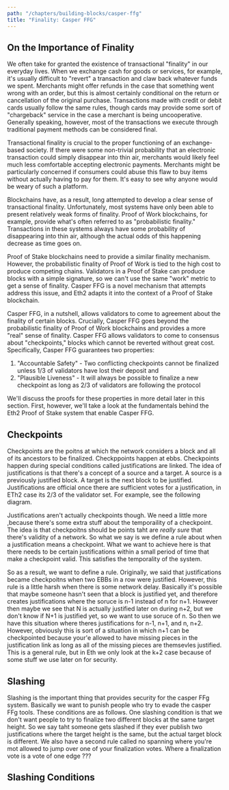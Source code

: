 ```yaml
---
path: "/chapters/building-blocks/casper-ffg"
title: "Finality: Casper FFG"
---
```


## On the Importance of Finality
We often take for granted the existence of transactional "finality" in our everyday lives. When we exchange cash for goods or services, for example, it's usually difficult to "revert" a transaction and claw back whatever funds we spent. Merchants might offer refunds in the case that something went wrong with an order, but this is almost certainly conditional on the return or cancellation of the original purchase. Transactions made with credit or debit cards usually follow the same rules, though cards may provide some sort of "chargeback" service in the case a merchant is being uncooperative. Generally speaking, however, most of the transactions we execute through traditional payment methods can be considered final.

Transactional finality is crucial to the proper functioning of an exchange-based society. If there were some non-trivial probability that an electronic transaction could simply disappear into thin air, merchants would likely feel much less comfortable accepting electronic payments. Merchants might be particularly concerned if consumers could abuse this flaw to buy items without actually having to pay for them. It's easy to see why anyone would be weary of such a platform.

Blockchains have, as a result, long attempted to develop a clear sense of transactional finality. Unfortunately, most systems have only been able to present relatively weak forms of finality. Proof of Work blockchains, for example, provide what's often referred to as "probabilistic finality." Transactions in these systems always have some probability of disappearing into thin air, although the actual odds of this happening decrease as time goes on. 

Proof of Stake blockchains need to provide a similar finality mechanism. However, the probabilistic finality of Proof of Work is tied to the high cost to produce competing chains. Validators in a Proof of Stake can produce blocks with a simple signature, so we can't use the same "work" metric to get a sense of finality. Casper FFG is a novel mechanism that attempts address this issue, and Eth2 adapts it into the context of a Proof of Stake blockchain.

Casper FFG, in a nutshell, allows validators to come to agreement about the finality of certain blocks. Crucially, Casper FFG goes beyond the probabilistic finality of Proof of Work blockchains and provides a more "real" sense of finality. Casper FFG allows validators to come to consensus about "checkpoints," blocks which cannot be reverted without great cost. Specifically, Casper FFG guarantees two properties:

1. "Accountable Safety" - Two conflicting checkpoints cannot be finalized unless 1/3 of validators have lost their deposit and
2. "Plausible Liveness" - It will always be possible to finalize a new checkpoint as long as 2/3 of validators are following the protocol

We'll discuss the proofs for these properties in more detail later in this section. First, however, we'll take a look at the fundamentals behind the Eth2 Proof of Stake system that enable Casper FFG.

## Checkpoints
Checkpoints are the poitns at which the network considers a block and all of its ancestors to be finalized. Checkppoints happen at ebbs. Checkpoints happen during special conditions called justifications are linked. The idea of justifications is that there's a concept of a source and a target. A source is a previously justified block. A target is the next block to be justified. Justifications are official once there are sufficient votes for a justification, in ETh2 case its 2/3 of the validator set. For example, see the following diagram.

Justifications aren't actually checkpoints though. We need a little more ,because there's some extra stuff about the temporaility of a checkpoint. The idea is that checkpoitns should be points taht are *really sure* that there's validity of a network. So what we say is we define a rule about when a justification means a checkpoint. What we want to achieve here is that there needs to be certain justifications within a small period of time that make a checkpoint valid. This satisfies the temporality of the system.

So as a result, we want to define a rule. Originally, we said that justifications became checkpoitns when two EBBs in a row were justified. However, this rule is a little harsh when there is some network delay. Basically it's possible that maybe someone hasn't seen that a block is justified yet, and therefore creates justifications where the soruce is n-1 instead of n for n+1. However then maybe we see that N is actually justified later on during n+2, but we don't know if N+1 is justified yet, so we want to use soruce of n. So then we have this situation where theres justifications for n-1, n+1, and n, n+2. However, obviously this is sort of a situation in which n+1 can be checkpointed because your'e allowed to have missing pieces in the justification link as long as all of the missing pieces are themsevles justified. This is a general rule, but in Eth we only look at the k+2 case because of some stuff we use later on for security.

## Slashing
Slashing is the important thing that provides security for the casper FFg system. Basically we want to punish people who try to evade the casper FFg tools. These conditions are as follows. One slashing condition is that we don't want people to try to finalize two different blocks at the same target height. So we say taht someone gets slashed if they ever publish two justifications where the target height is the same, but the actual target block is different. We also have a second rule called no spanning where you're mot allowed to jump over one of your finalization votes. Where a finalization vote is a vote of one edge ???

## Slashing Conditions
